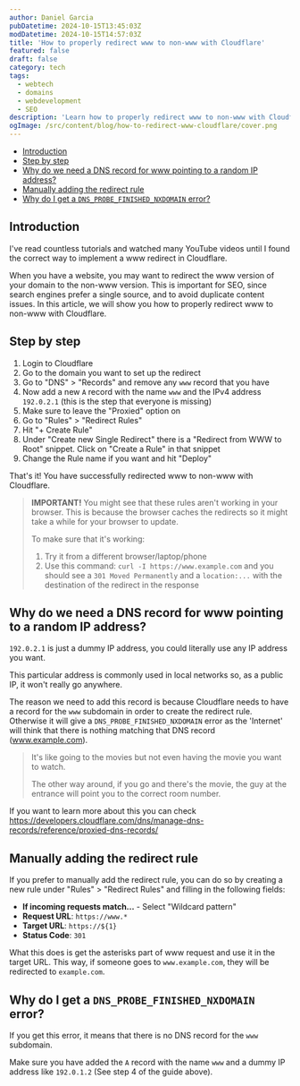 ```yaml
---
author: Daniel Garcia
pubDatetime: 2024-10-15T13:45:03Z
modDatetime: 2024-10-15T14:57:03Z
title: 'How to properly redirect www to non-www with Cloudflare'
featured: false
draft: false
category: tech
tags:
  - webtech
  - domains
  - webdevelopment
  - SEO
description: 'Learn how to properly redirect www to non-www with Cloudflare'
ogImage: /src/content/blog/how-to-redirect-www-cloudflare/cover.png
---
```


- [Introduction](#introduction)
- [Step by step](#step-by-step)
- [Why do we need a DNS record for www pointing to a random IP address?](#why-do-we-need-a-dns-record-for-www-pointing-to-a-random-ip-address)
- [Manually adding the redirect rule](#manually-adding-the-redirect-rule)
- [Why do I get a `DNS_PROBE_FINISHED_NXDOMAIN` error?](#why-do-i-get-a-dns_probe_finished_nxdomain-error)

## Introduction

I've read countless tutorials and watched many YouTube videos until I found the correct way to implement a www redirect in Cloudflare.

When you have a website, you may want to redirect the www version of your domain to the non-www version. This is important for SEO, since search engines prefer a single source, and to avoid duplicate content issues. In this article, we will show you how to properly redirect www to non-www with Cloudflare.

## Step by step

1. Login to Cloudflare
2. Go to the domain you want to set up the redirect
3. Go to "DNS" > "Records" and remove any `www` record that you have
4. Now add a new `A` record with the name `www` and the IPv4 address `192.0.2.1` (this is the step that everyone is missing)
5. Make sure to leave the "Proxied" option on
6. Go to "Rules" > "Redirect Rules"
7. Hit "+ Create Rule"
8. Under "Create new Single Redirect" there is a "Redirect from WWW to Root" snippet. Click on "Create a Rule" in that snippet
9. Change the Rule name if you want and hit "Deploy"

That's it! You have successfully redirected www to non-www with Cloudflare.

> **IMPORTANT!** You might see that these rules aren't working in your browser. This is because the browser caches the redirects so it might take a while for your browser to update.
>
> To make sure that it's working:
>
> 1. Try it from a different browser/laptop/phone
> 2. Use this command: `curl -I https://www.example.com` and you should see a `301 Moved Permanently` and a `location:...` with the destination of the redirect in the response

## Why do we need a DNS record for www pointing to a random IP address?

`192.0.2.1` is just a dummy IP address, you could literally use any IP address you want.

This particular address is commonly used in local networks so, as a public IP, it won't really go anywhere.

The reason we need to add this record is because Cloudflare needs to have a record for the `www` subdomain in order to create the redirect rule. Otherwise it will give a `DNS_PROBE_FINISHED_NXDOMAIN` error as the 'Internet' will think that there is nothing matching that DNS record (www.example.com).

> It's like going to the movies but not even having the movie you want to watch.
>
> The other way around, if you go and there's the movie, the guy at the entrance will point you to the correct room number.

If you want to learn more about this you can check https://developers.cloudflare.com/dns/manage-dns-records/reference/proxied-dns-records/

## Manually adding the redirect rule

If you prefer to manually add the redirect rule, you can do so by creating a new rule under "Rules" > "Redirect Rules" and filling in the following fields:

- **If incoming requests match...** - Select "Wildcard pattern"
- **Request URL**: `https://www.*`
- **Target URL**: `https://${1}`
- **Status Code**: `301`

What this does is get the asterisks part of www request and use it in the target URL. This way, if someone goes to `www.example.com`, they will be redirected to `example.com`.

## Why do I get a `DNS_PROBE_FINISHED_NXDOMAIN` error?

If you get this error, it means that there is no DNS record for the `www` subdomain.

Make sure you have added the `A` record with the name `www` and a dummy IP address like `192.0.1.2` (See step 4 of the guide above).
